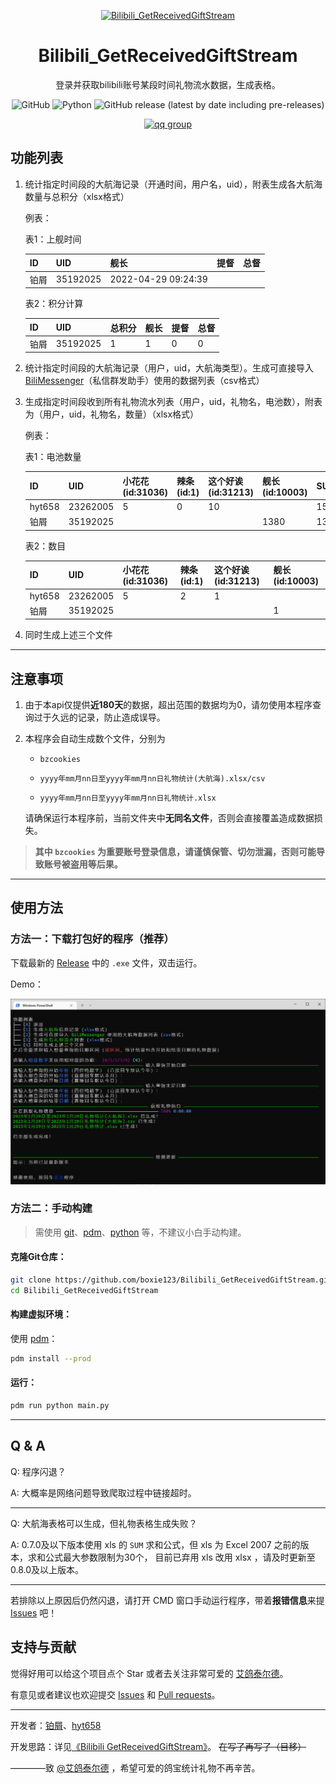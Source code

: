 <div align="center">

[![Bilibili_GetReceivedGiftStream](https://user-images.githubusercontent.com/74038190/212747903-e9bdf048-2dc8-41f9-b973-0e72ff07bfba.gif)](https://boxie123.github.io/Bilibili-GetReceivedGiftStream/)

# Bilibili_GetReceivedGiftStream

 登录并获取bilibili账号某段时间礼物流水数据，生成表格。

![GitHub](https://img.shields.io/github/license/boxie123/Bilibili_GetReceivedGiftStream)
![Python](https://img.shields.io/badge/Python-3.10+-blue)
![GitHub release (latest by date including pre-releases)](https://img.shields.io/github/v/release/boxie123/Bilibili_GetReceivedGiftStream?include_prereleases)

[![qq group](https://img.shields.io/badge/QQ%E7%BE%A4-1054608979-hotpink)](https://jq.qq.com/?_wv=1027&k=mEy0fIIq)

</div>

## 功能列表

1. 统计指定时间段的大航海记录（开通时间，用户名，uid），附表生成各大航海数量与总积分（xlsx格式）

    例表：

    表1：上舰时间

    | ID   | UID      | 舰长              | 提督 | 总督 |
    | ---- | -------- | ------------------- | ---- | ---- |
    | 铂屑 | 35192025 | 2022-04-29 09:24:39 |      |      |

    表2：积分计算

    | ID   | UID      | 总积分 | 舰长 | 提督 | 总督 |
    | ---- | -------- | ------ | ---- | ---- | ---- |
    | 铂屑 | 35192025 | 1      | 1    | 0    | 0    |

2. 统计指定时间段的大航海记录（用户，uid，大航海类型）。生成可直接导入 [BiliMessenger](https://github.com/Xinrea/BiliMessengerElectron)（私信群发助手）使用的数据列表（csv格式）

3. 生成指定时间段收到所有礼物流水列表（用户，uid，礼物名，电池数），附表为（用户，uid，礼物名，数量）（xlsx格式）
   
   例表：

   表1：电池数量

    | ID     | UID      | 小花花(id:31036) | 辣条(id:1) | 这个好诶(id:31213) | 舰长(id:10003) | SUM  |
    | ------ | -------- | ---------------- | ---------- | ------------------ | -------------- | ---- |
    | hyt658 | 23262005 | 5                | 0          | 10                 |                | 15   |
    | 铂屑 | 35192025 |                  |            |                    | 1380           | 1380 |

    表2：数目

    | ID     | UID      | 小花花(id:31036) | 辣条(id:1) | 这个好诶(id:31213) | 舰长(id:10003) |
    | ------ | -------- | ---------------- | ---------- | ------------------ | -------------- |
    | hyt658 | 23262005 | 5                | 2          | 1                  |                |
    | 铂屑 | 35192025 |                  |            |                    | 1              |


4. 同时生成上述三个文件

*********************************

## 注意事项

1. 由于本api仅提供**近180天**的数据，超出范围的数据均为0，请勿使用本程序查询过于久远的记录，防止造成误导。

1. 本程序会自动生成数个文件，分别为

    - `bzcookies`

    - `yyyy年mm月nn日至yyyy年mm月nn日礼物统计(大航海).xlsx/csv` 

    - `yyyy年mm月nn日至yyyy年mm月nn日礼物统计.xlsx`

    请确保运行本程序前，当前文件夹中**无同名文件**，否则会直接覆盖造成数据损失。

> **其中 `bzcookies` 为重要账号登录信息，请谨慎保管、切勿泄漏，否则可能导致账号被盗用等后果。**

****************************************

## 使用方法

### 方法一：下载打包好的程序（推荐）

下载最新的 [Release](https://github.com/boxie123/Bilibili_GetReceivedGiftStream/releases) 中的 `.exe` 文件，双击运行。

Demo：

![Demo](images/Demo.png)

### 方法二：手动构建

> 需使用 [git](https://git-scm.com/)、[pdm](https://github.com/pdm-project/pdm)、[python](https://www.python.org/) 等，不建议小白手动构建。

#### 克隆Git仓库：

```sh
git clone https://github.com/boxie123/Bilibili_GetReceivedGiftStream.git
cd Bilibili_GetReceivedGiftStream
```

#### 构建虚拟环境：

使用 [pdm](https://github.com/pdm-project/pdm)：

```sh
pdm install --prod
```

#### 运行：

```sh
pdm run python main.py
```

************************************

## Q & A

Q: 程序闪退？

A: 大概率是网络问题导致爬取过程中链接超时。

--------------------------------------

Q: 大航海表格可以生成，但礼物表格生成失败？

A: 0.7.0及以下版本使用 xls 的 `SUM` 求和公式，但 xls 为 Excel 2007 之前的版本，求和公式最大参数限制为30个，
目前已弃用 xls 改用 xlsx ，请及时更新至0.8.0及以上版本。

----------------------------------------

若排除以上原因后仍然闪退，请打开 CMD 窗口手动运行程序，带着**报错信息**来提 [Issues](https://github.com/boxie123/Bilibili_GetReceivedGiftStream/issues) 吧！

## 支持与贡献

觉得好用可以给这个项目点个 Star 或者去关注非常可爱的 [艾鸽泰尔德](https://space.bilibili.com/1485569)。

有意见或者建议也欢迎提交 [Issues](https://github.com/boxie123/Bilibili_GetReceivedGiftStream/issues) 和 [Pull requests](https://github.com/boxie123/Bilibili_GetReceivedGiftStream/pulls)。

**************************************

开发者：[铂屑](https://github.com/boxie123)、[hyt658](https://github.com/hyt658)

开发思路：详见[《Bilibili GetReceivedGiftStream》](https://boxie123.github.io/Bilibili-GetReceivedGiftStream/)。
~~在写了再写了（目移）~~

————致 [@艾鸽泰尔德](https://space.bilibili.com/1485569) ，希望可爱的鸽宝统计礼物不再辛苦。

